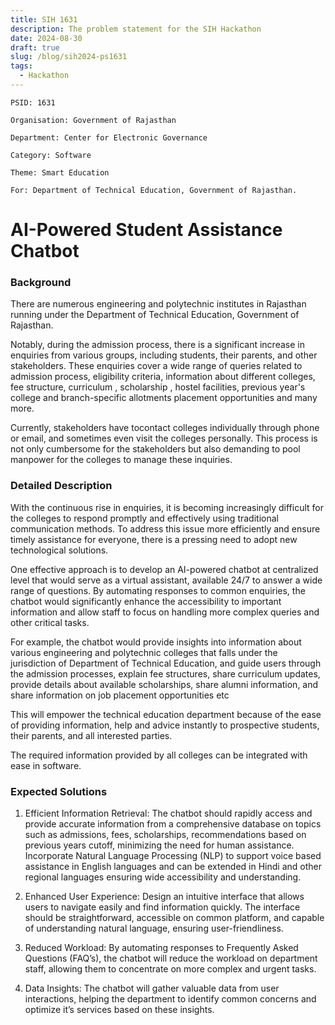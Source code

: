 ```yaml
---
title: SIH 1631
description: The problem statement for the SIH Hackathon
date: 2024-08-30
draft: true
slug: /blog/sih2024-ps1631
tags:
  - Hackathon
---
```


`PSID: 1631`

`Organisation: Government of Rajasthan`

`Department: Center for Electronic Governance`

`Category: Software`

`Theme: Smart Education`

`For: Department of Technical Education, Government of Rajasthan.`

# AI-Powered Student Assistance Chatbot

### Background

There are numerous engineering and polytechnic institutes in Rajasthan running under the Department of Technical Education, Government of Rajasthan.

Notably, during the admission process, there is a significant increase in enquiries from various groups, including students, their parents, and other stakeholders.
These enquiries cover a wide range of queries related to admission process, eligibility criteria, information about different colleges, fee structure, curriculum , scholarship , hostel facilities, previous year's college and branch-specific allotments placement opportunities and many more.

Currently, stakeholders have tocontact colleges individually through phone or email, and sometimes even visit the colleges personally. This process is not only cumbersome for the stakeholders but also demanding to pool manpower for the colleges to manage these inquiries.

### Detailed Description

With the continuous rise in enquiries, it is becoming increasingly difficult for the colleges to respond promptly and effectively using traditional communication methods. To address this issue more efficiently and ensure timely assistance for everyone, there is a pressing need to adopt new technological solutions.

One effective approach is to develop an AI-powered chatbot at centralized level that would serve as a virtual assistant, available 24/7 to answer a wide range of questions.
By automating responses to common enquiries, the chatbot would significantly enhance the accessibility to important information and allow staff to focus on handling more complex queries and other critical tasks.

For example, the chatbot would provide insights into information about various engineering and polytechnic colleges that falls under the jurisdiction of Department of Technical Education, and guide users through the admission processes, explain fee structures, share curriculum updates, provide details about available scholarships, share alumni information, and share information on job placement opportunities etc

This will empower the technical education department because of the ease of providing information, help and advice instantly to prospective students, their parents, and all interested parties.

The required information provided by all colleges can be integrated with ease in software.

### Expected Solutions

1. Efficient Information Retrieval: The chatbot should rapidly access and provide accurate information from a comprehensive database on topics such as admissions, fees, scholarships, recommendations based on previous years cutoff, minimizing the need for human assistance. Incorporate Natural Language Processing (NLP) to support voice based assistance in English languages and can be extended in Hindi and other regional languages ensuring wide accessibility and understanding.

2. Enhanced User Experience: Design an intuitive interface that allows users to navigate easily and find information quickly. The interface should be straightforward, accessible on common platform, and capable of understanding natural language, ensuring user-friendliness.

3. Reduced Workload: By automating responses to Frequently Asked Questions (FAQ’s), the chatbot will reduce the workload on department staff, allowing them to concentrate on more complex and urgent tasks.

4. Data Insights: The chatbot will gather valuable data from user interactions, helping the department to identify common concerns and optimize it’s services based on these insights.
